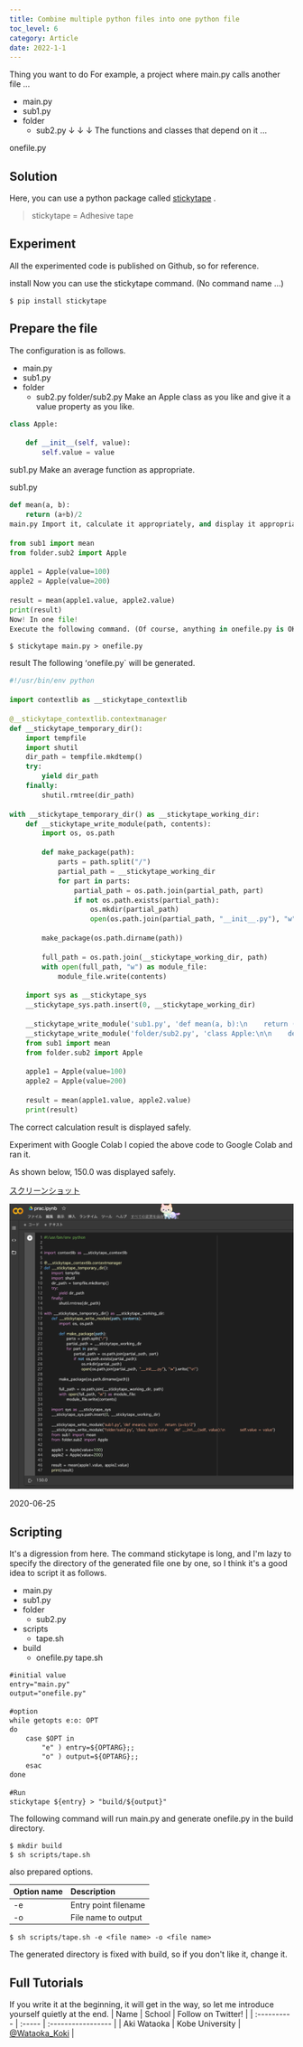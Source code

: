 ```yaml
---
title: Combine multiple python files into one python file
toc_level: 6
category: Article
date: 2022-1-1
---
```


Thing you want to do
For example, a project where main.py calls another file ...

- main.py
- sub1.py
- folder
    - sub2.py
↓ ↓ ↓ The functions and classes that depend on it ...

onefile.py

## Solution
Here, you can use a python package called [stickytape](https://pypi.org/project/stickytape/) .

> stickytape = Adhesive tape

## Experiment
All the experimented code is published on Github, so for reference. 

install Now you can use the stickytape command. (No command name ...)
~~~
$ pip install stickytape
~~~
## Prepare the file
The configuration is as follows.

- main.py
- sub1.py
- folder
    - sub2.py
folder/sub2.py Make an Apple class as you like and give it a value property as you like.
~~~python
class Apple:

    def __init__(self, value):
        self.value = value
~~~

sub1.py Make an average function as appropriate.

sub1.py
~~~python
def mean(a, b):
    return (a+b)/2
main.py Import it, calculate it appropriately, and display it appropriately.

from sub1 import mean
from folder.sub2 import Apple

apple1 = Apple(value=100)
apple2 = Apple(value=200)

result = mean(apple1.value, apple2.value)
print(result)
Now! In one file!
Execute the following command. (Of course, anything in onefile.py is OK)
~~~
~~~
$ stickytape main.py > onefile.py
~~~
result
The following ʻonefile.py` will be generated.
~~~python
#!/usr/bin/env python

import contextlib as __stickytape_contextlib

@__stickytape_contextlib.contextmanager
def __stickytape_temporary_dir():
    import tempfile
    import shutil
    dir_path = tempfile.mkdtemp()
    try:
        yield dir_path
    finally:
        shutil.rmtree(dir_path)

with __stickytape_temporary_dir() as __stickytape_working_dir:
    def __stickytape_write_module(path, contents):
        import os, os.path

        def make_package(path):
            parts = path.split("/")
            partial_path = __stickytape_working_dir
            for part in parts:
                partial_path = os.path.join(partial_path, part)
                if not os.path.exists(partial_path):
                    os.mkdir(partial_path)
                    open(os.path.join(partial_path, "__init__.py"), "w").write("\n")

        make_package(os.path.dirname(path))

        full_path = os.path.join(__stickytape_working_dir, path)
        with open(full_path, "w") as module_file:
            module_file.write(contents)

    import sys as __stickytape_sys
    __stickytape_sys.path.insert(0, __stickytape_working_dir)

    __stickytape_write_module('sub1.py', 'def mean(a, b):\n    return (a+b)/2')
    __stickytape_write_module('folder/sub2.py', 'class Apple:\n\n    def __init__(self, value):\n        self.value = value')
    from sub1 import mean
    from folder.sub2 import Apple
    
    apple1 = Apple(value=100)
    apple2 = Apple(value=200)
    
    result = mean(apple1.value, apple2.value)
    print(result)
~~~

The correct calculation result is displayed safely.

Experiment with Google Colab
I copied the above code to Google Colab and ran it.

As shown below, 150.0 was displayed safely.

[スクリーンショット](https://linuxtut.com/en/dfc67048c7f214a31265/)

![alt text](https://github.com/anonymansz/stickytape/raw/main/7f75a9f3cecc.png)

2020-06-25 

## Scripting
It's a digression from here.
The command stickytape is long, and I'm lazy to specify the directory of the generated file one by one, so I think it's a good idea to script it as follows.

- main.py
- sub1.py
- folder
    - sub2.py
- scripts
    - tape.sh
- build
    - onefile.py
tape.sh
~~~
#initial value
entry="main.py"
output="onefile.py"

#option
while getopts e:o: OPT
do
	case $OPT in 
		"e" ) entry=${OPTARG};;
		"o" ) output=${OPTARG};;
	esac
done

#Run
stickytape ${entry} > "build/${output}"
~~~

The following command will run main.py and generate onefile.py in the build directory.
~~~
$ mkdir build
$ sh scripts/tape.sh
~~~
also prepared options.

| Option name| Description |
| :------------ | :----- |
|-e |Entry point filename|
|-o |File name to output|
~~~
$ sh scripts/tape.sh -e <file name> -o <file name>
~~~
The generated directory is fixed with build, so if you don't like it, change it.

## Full Tutorials
If you write it at the beginning, it will get in the way, so let me introduce yourself quietly at the end.
| Name        | School | Follow on Twitter! |
| :---------- | :----- | :----------------- |
| Aki Wataoka | Kobe University | [@Wataoka_Koki](@Wataoka_Koki) |

